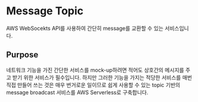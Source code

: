 # Message Topic

AWS WebSocekts API를 사용하여 간단히 message를 교환할 수 있는 서비스입니다.

## Purpose

네트워크 기능을 가진 간단한 서비스를 mock-up하려면 적어도 상호간의 메시지를 주고 받기 위한 서비스가 필수입니다. 하지만 그러한 기능을 가지는 적당한 서비스를 매번 직접 만들어 쓰는 것은 매우 번거로운 일이므로 쉽게 사용할 수 있는 topic 기반의 message broadcast 서비스를 AWS Serverless로 구축합니다.
